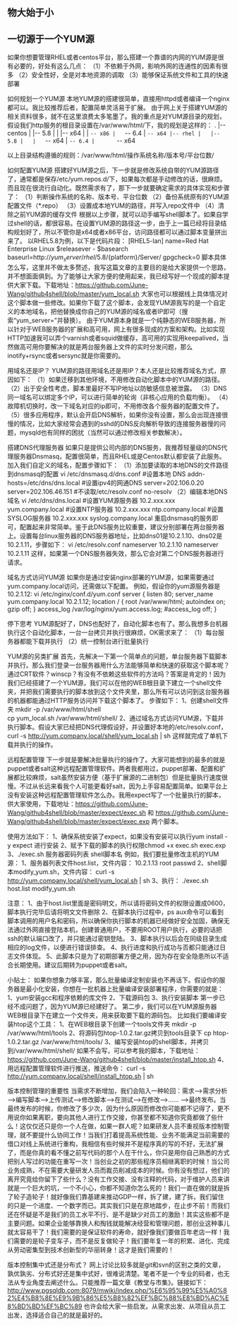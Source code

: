 物大始于小
-----------
一切源于一个YUM源
----
如果你想要管理RHEL或者centos平台，那么搭建一个靠谱的内网的YUM源是很有必要的，好处有这么几点：
（1）不依赖于外网，影响外网的连通性的因素有很多
（2）安全性好，全是对本地资源的调取
（3）能够保证系统文件和工具的快速部署

如何规划一个YUM源
本地YUM源的搭建很简单，直接用httpd或者编译一个nginx都可以。我比较推荐后者，配置简单灵活易于扩展。
由于网上关于搭建YUM源的相关资料很多，就不在这里浪费太多笔墨了。我的重点是对YUM源目录的规划，假设我们http服务的根目录设置在/var/www/html/下，我的规划是这样的：
.
|-- centos
|   |-- 5.8
|   |   |-- x64
|   |   `-- x86
|   `-- 6.4
|       `-- x64
|-- rhel
|   |-- 5.8
|   |   `-- x64
|   `-- 6.4
|       `-- x64

以上目录结构遵循的规则：/var/www/html/操作系统名称/版本号/平台位数/

如何配置YUM源
       搭建好YUM源之后，下一步就是修改系统自带的YUM源路径了，通常都是保存/etc/yum.repos.d/下，如果每次都是手动修改的话，很麻烦。而且现在很流行自动化。既然需求有了，那下一步就要确定需求的具体实现和步骤了：
（1）判断操作系统的名称、版本号、平台位数
（2）备份系统原有的YUM源配置文件（*.repo）
（3）设置成本地YUM的路径，并写入repo文件中
（4）清除之前YUM源的缓存文件
       根据以上步骤，就可以动手编写shell脚本了。如果自学过shell的话，都很容易。在设置YUM源的路径这一步，由于上一篇已经将目录结构规划好了，所以不管你是x64或者x86平台，访问路径都可以通过脚本变量拼出来了。
以RHEL5.8为例，以下是代码片段：
[RHEL5-lan]
name=Red Hat Enterprise Linux \$releasever - \$basearch
baseurl=http://${yum_server}/rhel/5.8/${platform}/Server/
gpgcheck=0
       脚本具体怎么写，这里并不做太多赘述，我写这篇文章的主要目的是给大家提供一个思路，并不想面面俱到。为了能够让大家方便的使用起来，我已经写好一个现成的脚本提供大家下载。下载地址：https://github.com/June-Wang/github4shell/blob/master/yum_local.sh 大家也可以根据线上具体情况对这个脚本做一些修改。如果你下载了这个脚本，会发现YUM源我写的是一个自定义的本地域名，把他替换成你自己的YUM源的域名或者IP即可（搜索“yum_server=”并替换）。
       由于YUM源本身就是一个纯静态的WEB服务器，所以针对于WEB服务器的扩展和高可用，网上有很多现成的方案和架构。比如实现HTTP加速我可以弄个varnish或者squid做缓存，高可用的实现用keepalived，当然做高可用你要解决的就是两台服务器上文件的实时分发问题，那么inotify+rsync或者sersync就是你需要的。

用域名还是IP？
YUM源的路径用域名还是用IP？本人还是比较推荐域名方式，原因如下：
（1）如果迁移到其他环境，不用修改自动化脚本中的YUM源的路径。
（2）出于安全性考虑，脚本里最好不写IP地址以防敏感信息被泄露。
（3）DNS同一域名可以绑定多个IP，可以进行简单的轮询（非核心应用的负载均衡）。
（4）故障机切换时，改一下域名对应的ip即可，不用修改各个服务器的配置文件了。
（5）很多应用程序，默认会开启DNS解析，如果你没有设置，那么会出现连接很慢的情况，比如大家经常会遇到的sshd的DNS反向解析导致的连接服务器慢的问题，mysqld也有同样的困扰（当然可以通过修改相关参数解决）。

搭建DNS代理服务器
       如果只是提供公司内部的DNS服务，我推荐轻量级的DNS代理服务器Dnsmasq，配置很简单，而且RHEL或是Centos默认都安装了此服务。加入我们自定义的域名，配置步骤如下：
（1）添加要读取的本地DNS的文件路径到dnsmasq的配置
vi /etc/dnsmasq.d/dns.conf
\#设置本地 DNS
addn-hosts=/etc/dns/dns.local
\#设置ipv4的网通DNS
server=202.106.0.20
server=202.106.46.151
\#不读取/etc/resolv.conf
no-resolv
（2）编辑本地DNS域名
vi /etc/dns/dns.local
\#设置YUM源服务器
10.2.xxx.xxx yum.company.local
\#设置NTP服务器
10.2.xxx.xxx ntp.company.local
\#设置SYSLOG服务器
10.2.xxx.xxx syslog.company.local
重启dnsmasq的服务即可，配置起来非常简单。鉴于此DNS服务比较重要，建议分别部署在两台服务器上。设置每台linux服务器的DNS服务器地址，比如dns01是10.2.1.10、dns02是10.2.1.11，步骤如下：
vi /etc/resolv.conf
nameserver 10.2.1.10
nameserver 10.2.1.11
这样，如果第一个DNS服务器失效，那么它会对第二个DNS服务器进行请求。

域名方式访问YUM源
如果你是通过安装nginx部署的YUM源，如果需要通过yum.company.local访问，还需做以下配置。
例如，假设你的yum源服务器是10.2.1.12:
vi /etc/nginx/conf.d/yum.conf
server {
listen       80;
server_name yum.company.local 10.2.1.12;
location / {
root   /var/www/html;
autoindex on;
gzip off;
 }
access_log /var/log/nginx/yum.access.log;
\#access_log off;
}

停下思考
       YUM源配好了，DNS也配好了，自动化脚本也有了。那么我想多台机器执行这个自动化脚本，一台一台拷贝并执行很麻烦，OK需求来了：
（1）每台服务器都能下载并执行
（2）统一控制台进行批量执行

YUM源的另类扩展
       首先，先解决一下第一个简单点的问题，单台服务器下载脚本并执行。那么我们登录一台服务器用什么方法能够简单和快速的获取这个脚本呢？通过CRT软件？winscp？有没有不依赖这些软件的方法吗？答案是肯定的！因为我们已经搭建了一个YUM源，我们可以在他的WEB根目录下建立一个shell文件夹，并把我们需要执行的脚本放到这个文件夹里，那么所有可以访问到这台服务器的机器都能通过HTTP服务访问并下载这个脚本了。
步骤如下：
1、创建shell文件夹
mkdir -p /var/www/html/shell	
cp yum_local.sh /var/www/html/shell/
2、通过域名方式访问YUM源，下载并执行脚本。假设大家已经把DNS代理假设好，并设置好本地的/etc/resolv.conf，
curl -s http://yum.company.local/shell/yum_local.sh | sh
这样就完成了单机下载并执行的操作。

远程配置管理
下一步就是要解决批量执行的操作了。大家可能想到的最多的就是puppet或者salt这种远程配置管理软件。两者我都用过，puppet部署、配置和扩展都比较麻烦，salt虽然安装方便（基于扩展源的二进制包）但是批量执行速度很慢。不过从长远来看我个人可能更看好salt，因为上手容易配置简单。如果平台上没有安装这种远程配置管理软件怎么办。我用expect写了一个批量执行的脚本，供大家使用，下载地址：https://github.com/June-Wang/github4shell/blob/master/expect/exec.sh 和 https://github.com/June-Wang/github4shell/blob/master/expect/exec.exp 两个脚本。

使用方法如下：
1、确保系统安装了expect，如果没有安装可以执行yum install -y expect 进行安装
2、赋予下载的脚本的执行权限chmod +x exec.sh exec.exp
3、./exec.sh 服务器密码列表 shell脚本名
例如，我们要批量修改主机的YUM源：
1、服务器列表文件host.list，文件内容：
10.2.1.13 root passwd
2、shell脚本modify_yum.sh，文件内容：
curl -s http://yum.company.local/shell/yum_local.sh | sh
3、执行： ./exec.sh host.list modify_yum.sh

注意：
1、由于host.list里面是密码明文，所以请将密码文件的权限设置成0600，脚本执行完毕后请将明文文件删除
2、在脚本执行过程中，ps aux命令可以看到脚本调用的用户名和密码，所以确保你执行脚本的机器已经做好安全加固，确保无法通过外网直接登陆本机，创建普通用户，不要用ROOT用户执行，必要的话把ssh的默认端口改了，并只能通过密钥登陆。
3、脚本执行以后会在同级目录生成相应的log文件，以便进行错误排查。
4、执行进度和执行成功与否都只能通过日志文件体现。
5、此脚本只是为了初期部署方便之用，因为存在安全隐患所以不适合长期使用。建议后期转为puppet或者salt。

小贴士：
如果你想象力够丰富，那么批量编译定制安装也不再话下。假设你的服务器是最小化安装，你想在一批机器上批量编译安装部署程序，你需要的就是：
1、yum安装gcc和程序依赖的库文件
2、下载源码包
3、执行安装脚本
第一步已经不成问题了，因为YUM源已经建好了。
第二步，我们可以在YUM源服务器WEB根目录下在建立一个文件夹，用来获取要下载的源码包。
比如我们要编译安装htop这个工具：
1、在WEB根目录下创建一个tools文件夹
mkdir -p /var/www/html/tools
2、将源码包htop-1.0.2.tar.gz拷贝到tools目录下
cp htop-1.0.2.tar.gz /var/www/html/tools/
3、编写安装htop的shell脚本，并拷贝到/var/www/html/shell/
如果不会写，可以参考我的脚本，下载地址：https://github.com/June-Wang/github4shell/blob/master/install_htop.sh
4、用远程配置管理软件进行推送，推送命令：
curl -s http://yum.company.local/shell/install_htop.sh | sh

版本控制管理的重要性
当需求不断增加，我们会陷入一种轮回：需求—>需求分析—>编写脚本—>上传测试—>修改脚本—>在测试—>在修改—>...... —>最终发布。当最终发布的时候，你修改了多少次，因为什么原因而修改你可能都不记得了，更不用说你如果离职，要向其他人进行工作交接，你甚至都不知道你究竟都做了些什么！这仅仅还只是你一个人在做，如果一群人呢？如果研发人员不重视版本控制管理，就不要提什么协同工作！当我们打着提高系统性能、业务不能满足当前需要的借口对线上系统进行重构，我相信有些时候并不是程序真的写的不好，无法扩展了，而是你真的看不懂之前写代码的那个人在干什么，你只是用你自己熟悉的方式把别人写过的功能在重写一次！当创业之初的那些程序员相继离职的时候！当公司业务成熟，不在需要大量研发人员而裁员削减成本的时候。你有没有想过，他们的离开究竟给你留下了些什么？没有工作交接、没有注释的代码，对于维护人员来讲就是一个巨大的坑，一个不小心，你都不知道你怎么死的！我们一直在做的就是拆了轮子造轮子！就好像我们靠基建来推动GDP一样，拆了建，建了拆，我们留住的只是一个进度、一个数字而已。其实我们只是在原地踏步，在止步不前！而我们还在怀疑是不是我们的员工水平不行、是不是缺少对员工的激励！其实这些都不是主要问题。如果企业能够靠换人和掏钱就能解决经营和管理问题，那创业这种事儿就太容易干了！我们需要的是保证软件的寿命，就好像我们要做百年老店一样！我们需要的是轮子变车子，而不是反复做轮子！我们要年复一年的积累、进化、完成从劳动密集型到技术创新型的华丽转身！这才是我们需要的！

版本控制集中式还是分布式？
网上讨论比较多就是git和svn的区别之类的文章，孰优孰劣、分布式好还是集中式好，很难说清楚。笔者不是一个专业的码者，也无法从专业角度去阐述什么。只能推荐一篇文章《教堂与市集》。链接如下：
http://www.pgsqldb.com:8079/mwiki/index.php/%E6%95%99%E5%A0%82%E4%B8%8E%E9%9B%86%E5%B8%82%EF%BC%88%E8%BD%AC%E8%BD%BD%EF%BC%89  也许会给大家一些启发。从需求出发、从项目从员工出发，选择适合自己的就是最好的。

